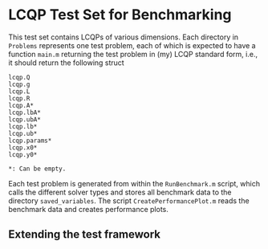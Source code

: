 # LCQP Test Set for Benchmarking
This test set contains LCQPs of various dimensions. Each directory in `Problems` represents one test problem, each of which is expected to have a function `main.m` returning the test problem in (my) LCQP standard form, i.e., it should return the following struct
```
lcqp.Q
lcqp.g
lcqp.L
lcqp.R
lcqp.A*
lcqp.lbA*
lcqp.ubA*
lcqp.lb*
lcqp.ub*
lcqp.params*
lcqp.x0*
lcqp.y0*

*: Can be empty.
```

Each test problem is generated from within the `RunBenchmark.m` script, which calls the different solver types and stores all benchmark data to the directory `saved_variables`. The script `CreatePerformancePlot.m` reads the benchmark data and creates performance plots.

## Extending the test framework

